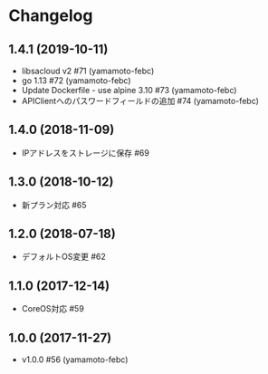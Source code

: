 # Changelog

## 1.4.1 (2019-10-11)

* libsacloud v2 #71 (yamamoto-febc)
* go 1.13 #72 (yamamoto-febc)
* Update Dockerfile - use alpine 3.10 #73 (yamamoto-febc)
* APIClientへのパスワードフィールドの追加 #74 (yamamoto-febc)


## 1.4.0 (2018-11-09)

* IPアドレスをストレージに保存 #69

## 1.3.0 (2018-10-12)

* 新プラン対応 #65

## 1.2.0 (2018-07-18)

* デフォルトOS変更 #62

## 1.1.0 (2017-12-14)

* CoreOS対応 #59

## 1.0.0 (2017-11-27)

* v1.0.0 #56 (yamamoto-febc)

